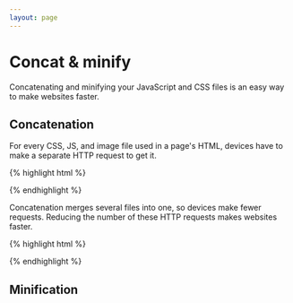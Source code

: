```yaml
---
layout: page
---
```


# Concat & minify

Concatenating and minifying your JavaScript and CSS files is an easy way to make websites faster.

## Concatenation 

For every CSS, JS, and image file used in a page's HTML, devices have to make a separate HTTP request to get it.

{% highlight html %}
<!-- CSS -->
<link rel="stylesheet" href="/css/base.css" /> <!-- request -->
<link rel="stylesheet" href="/css/layout.css" /> <!-- request -->
<link rel="stylesheet" href="/css/modules.css" /> <!-- request -->
<!-- JS -->
<script src="/js/plugin-a.js"></script> <!-- request -->
<script src="/js/plugin-b.js"></script> <!-- request -->
<script src="/js/page.js"></script> <!-- request -->
{% endhighlight %}

Concatenation merges several files into one, so devices make fewer requests. Reducing the number of these HTTP requests makes websites faster.

{% highlight html %}
<!-- CSS, concat all .css files in styles.css -->
<link rel="stylesheet" href="/css/styles.css"> <!-- request -->
<!-- JS, concat all .js files in scripts.js -->
<script src="/js/scripts.js"></script> <!-- request -->
{% endhighlight %}

## Minification

